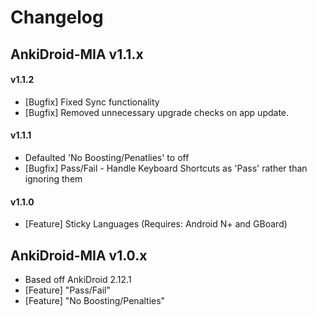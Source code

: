 # Changelog

## AnkiDroid-MIA v1.1.x

#### v1.1.2

* [Bugfix] Fixed Sync functionality
* [Bugfix] Removed unnecessary upgrade checks on app update.

#### v1.1.1

* Defaulted 'No Boosting/Penatlies' to off
* [Bugfix] Pass/Fail - Handle Keyboard Shortcuts as 'Pass' rather than ignoring them

#### v1.1.0

* [Feature] Sticky Languages (Requires: Android N+ and GBoard) 

## AnkiDroid-MIA v1.0.x

* Based off AnkiDroid 2.12.1
* [Feature] "Pass/Fail"
* [Feature] "No Boosting/Penalties"
